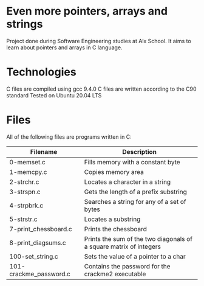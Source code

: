 # Even more pointers, arrays and strings
Project done during Software Engineering studies at Alx School. It aims to learn about pointers and arrays in C language.

# Technologies
C files are compiled using gcc 9.4.0
C files are written according to the C90 standard
Tested on Ubuntu 20.04 LTS
# Files
All of the following files are programs written in C:

| Filename |	Description|
|----------|---------------|
0-memset.c |	Fills memory with a constant byte
1-memcpy.c |	Copies memory area
2-strchr.c |	Locates a character in a string
3-strspn.c |	Gets the length of a prefix substring
4-strpbrk.c |	Searches a string for any of a set of bytes
5-strstr.c |	Locates a substring
7-print_chessboard.c |	Prints the chessboard
8-print_diagsums.c |	Prints the sum of the two diagonals of a square matrix of integers
100-set_string.c |	Sets the value of a pointer to a char
101-crackme_password.c |	Contains the password for the crackme2 executable
